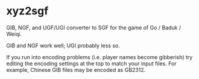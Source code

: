 # xyz2sgf

GIB, NGF, and UGF/UGI converter to SGF for the game of Go / Baduk / Weiqi.

GIB and NGF work well; UGI probably less so.

If you run into encoding problems (i.e. player names become gibberish) try editing the encoding settings at the top to match your input files. For example, Chinese GIB files may be encoded as GB2312.

